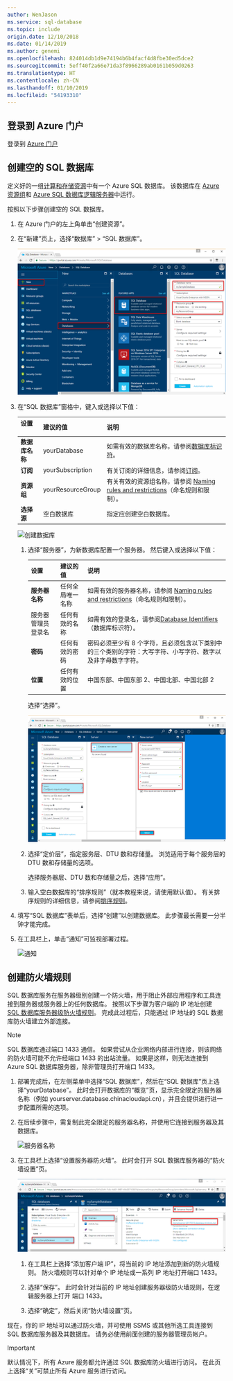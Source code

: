 ```yaml
---
author: WenJason
ms.service: sql-database
ms.topic: include
origin.date: 12/10/2018
ms.date: 01/14/2019
ms.author: genemi
ms.openlocfilehash: 824014db1d9e74194b6b4facf4d8fbe30ed5dce2
ms.sourcegitcommit: 5eff40f2a66e71da3f8966289ab0161b059d0263
ms.translationtype: HT
ms.contentlocale: zh-CN
ms.lasthandoff: 01/10/2019
ms.locfileid: "54193310"
---
```

## <a name="sign-in-to-the-azure-portal"></a>登录到 Azure 门户

登录到 [Azure 门户](https://portal.azure.cn/)

## <a name="create-a-blank-sql-database"></a>创建空的 SQL 数据库

定义好的一组[计算和存储资源](../articles/sql-database/sql-database-service-tiers-dtu.md)中有一个 Azure SQL 数据库。 该数据库在 [Azure 资源组](../articles/azure-resource-manager/resource-group-overview.md)和 [Azure SQL 数据库逻辑服务器](../articles/sql-database/sql-database-features.md)中运行。

按照以下步骤创建空的 SQL 数据库。

1. 在 Azure 门户的左上角单击“创建资源”。

1. 在“新建”页上，选择“数据库” > “SQL 数据库”。

   ![创建空数据库](../articles/sql-database/media/sql-database-design-first-database/create-empty-database.png)

1. 在“SQL 数据库”窗格中，键入或选择以下值：

   | 设置       | 建议的值 | 说明 |
   | ------------ | ------------------ | ------------------------------------------------- |
   | **数据库名称** | yourDatabase | 如需有效的数据库名称，请参阅[数据库标识符](https://docs.microsoft.com/sql/relational-databases/databases/database-identifiers)。 |
   | **订阅** | yourSubscription  | 有关订阅的详细信息，请参阅[订阅](https://account.windowsazure.cn/Subscriptions)。 |
   | **资源组** | yourResourceGroup | 有关有效的资源组名称，请参阅 [Naming rules and restrictions](https://docs.microsoft.com/azure/architecture/best-practices/naming-conventions)（命名规则和限制）。 |
   | **选择源** | 空白数据库 | 指定应创建空白数据库。 |

   ![创建数据库](../articles/sql-database/media/sql-database-design-first-database/create-database.png)

   1. 选择“服务器”，为新数据库配置一个服务器。 然后键入或选择以下值：

      | 设置       | 建议的值 | 说明 |
      | ------------ | ------------------ | ------------------------------------------------- |
      | **服务器名称** | 任何全局唯一名称 | 如需有效的服务器名称，请参阅 [Naming rules and restrictions](https://docs.microsoft.com/azure/architecture/best-practices/naming-conventions)（命名规则和限制）。 |
      | 服务器管理员登录名 | 任何有效的名称 | 如需有效的登录名，请参阅[Database Identifiers](https://docs.microsoft.com/sql/relational-databases/databases/database-identifiers)（数据库标识符）。|
      | **密码** | 任何有效的密码 | 密码必须至少有 8 个字符，且必须包含以下类别中的三个类别的字符：大写字符、小写字符、数字以及非字母数字字符。 |
      | **位置** | 任何有效的位置 | 中国东部、中国东部 2、中国北部、中国北部 2 |

      选择“选择”。

      ![创建数据库 - 服务器](../articles/sql-database/media/sql-database-design-first-database/create-database-server.png)

   1. 选择“定价层”，指定服务层、DTU 数和存储量。 浏览适用于每个服务层的 DTU 数和存储量的选项。

      选择服务器层、DTU 数和存储量之后，选择“应用”。

   1. 输入空白数据库的“排序规则”（就本教程来说，请使用默认值）。 有关排序规则的详细信息，请参阅[排序规则](https://docs.microsoft.com/sql/t-sql/statements/collations)。

1. 填写“SQL 数据库”表单后，选择“创建”以创建数据库。 此步骤最长需要一分半钟才能完成。

1. 在工具栏上，单击“通知”可监视部署过程。

     ![通知](../articles/sql-database/media/sql-database-design-first-database/notification.png)

## <a name="create-a-firewall-rule"></a>创建防火墙规则

SQL 数据库服务在服务器级别创建一个防火墙，用于阻止外部应用程序和工具连接到服务器或服务器上的任何数据库。 按照以下步骤为客户端的 IP 地址创建 [SQL 数据库服务器级防火墙规则](../articles/sql-database/sql-database-firewall-configure.md)。 完成此过程后，只能通过 IP 地址的 SQL 数据库防火墙建立外部连接。

> [!NOTE]
> SQL 数据库通过端口 1433 通信。 如果尝试从企业网络内部进行连接，则该网络的防火墙可能不允许经端口 1433 的出站流量。 如果是这样，则无法连接到 Azure SQL 数据库服务器，除非管理员打开端口 1433。

1. 部署完成后，在左侧菜单中选择“SQL 数据库”，然后在“SQL 数据库”页上选择“yourDatabase”。 此时会打开数据库的“概览”页，显示完全限定的服务器名称（例如 yourserver.database.chinacloudapi.cn），并且会提供进行进一步配置所需的选项。

1. 在后续步骤中，需复制此完全限定的服务器名称，并使用它连接到服务器及其数据库。

   ![服务器名称](../articles/sql-database/media/sql-database-design-first-database/server-name.png)

1. 在工具栏上选择“设置服务器防火墙”。 此时会打开 SQL 数据库服务器的“防火墙设置”页。

   ![服务器防火墙规则](../articles/sql-database/media/sql-database-design-first-database/server-firewall-rule.png)

   1. 在工具栏上选择“添加客户端 IP”，将当前的 IP 地址添加到新的防火墙规则。 防火墙规则可以针对单个 IP 地址或一系列 IP 地址打开端口 1433。

   1. 选择“保存”。 此时会针对当前的 IP 地址创建服务器级防火墙规则，在逻辑服务器上打开 端口 1433。

   1. 选择“确定”，然后关闭“防火墙设置”页。

现在，你的 IP 地址可以通过防火墙，并可使用 SSMS 或其他所选工具连接到 SQL 数据库服务器及其数据库。 请务必使用前面创建的服务器管理员帐户。

> [!IMPORTANT]
> 默认情况下，所有 Azure 服务都允许通过 SQL 数据库防火墙进行访问。 在此页上选择“关”可禁止所有 Azure 服务进行访问。
